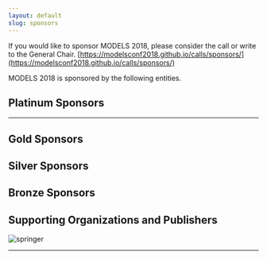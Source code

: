 ```yaml
---
layout: default
slug: sponsors
---
```


<div class = "row">
 <div class="col-md-11" markdown="1">
 
If you would like to sponsor MODELS 2018, please consider the call or write to the General Chair. [https://modelsconf2018.github.io/calls/sponsors/](https://modelsconf2018.github.io/calls/sponsors/)

MODELS 2018 is sponsored by the following entities. 
 
 ## Platinum Sponsors
 
 <hr>
 
 
 ## Gold Sponsors
 
 ## Silver Sponsors
 
 ## Bronze Sponsors
 
 
 
 ## Supporting Organizations and Publishers
 
 ![springer](https://github.com/modelsconf2018/modelsconf2018.github.io/blob/master/assets/logos/Springer.png)
 <hr>
 
</div>
</div>
